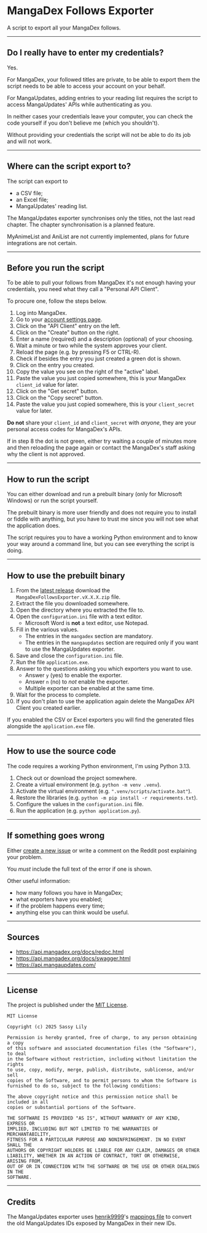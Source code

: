 # MangaDex Follows Exporter

A script to export all your MangaDex follows.

---

## Do I really have to enter my credentials?

Yes.

For MangaDex, your followed titles are private, to be able to export them the script needs to be able to access your account on your behalf.

For MangaUpdates, adding entries to your reading list requires the script to access MangaUpdates' APIs while authenticating as you.

In neither cases your credentials leave your computer, you can check the code yourself if you don't believe me (which you shouldn't).

Without providing your credentials the script will not be able to do its job and will not work.

---

## Where can the script export to?

The script can export to

* a CSV file;
* an Excel file;
* MangaUpdates' reading list.

The MangaUpdates exporter synchronises only the titles, not the last read chapter. The chapter synchronisation is a planned feature.

MyAnimeList and AniList are not currently implemented, plans for future integrations are not certain.

---

## Before you run the script

To be able to pull your follows from MangaDex it's not enough having your credentials, you need what they call a "Personal API Client".

To procure one, follow the steps below.

1. Log into MangaDex.
2. Go to your [account settings page].
3. Click on the "API Client" entry on the left.
4. Click on the "Create" button on the right.
5. Enter a name (required) and a description (optional) of your choosing.
6. Wait a minute or two while the system approves your client.
7. Reload the page (e.g. by pressing F5 or CTRL-R).
8. Check if besides the entry you just created a green dot is shown.
9. Click on the entry you created.
10. Copy the value you see on the right of the "active" label.
11. Paste the value you just copied somewhere, this is your MangaDex `client_id` value for later.
12. Click on the "Get secret" button.
13. Click on the "Copy secret" button.
14. Paste the value you just copied somewhere, this is your `client_secret` value for later.

**Do not** share your `client_id` and `client_secret` with *anyone*, they are your personal access codes for MangaDex's APIs.

If in step 8 the dot is not green, either try waiting a couple of minutes more and then reloading the page again or contact the MangaDex's staff asking why the client is not approved.

---

## How to run the script

You can either download and run a prebuilt binary (only for Microsoft Windows) or run the script yourself.

The prebuilt binary is more user friendly and does not require you to install or fiddle with anything, but you have to trust me since you will not see what the application does.

The script requires you to have a working Python environment and to know your way around a command line, but you can see everything the script is doing.

---

## How to use the prebuilt binary

1. From the [latest release] download the `MangaDexFollowsExporter.vX.X.X.zip` file.
2. Extract the file you downloaded somewhere.
3. Open the directory where you extracted the file to.
4. Open the `configuration.ini` file with a text editor.
   * Microsoft Word is __not__ a text editor, use Notepad.
5. Fill in the various values.
   * The entries in the `mangadex` section are mandatory.
   * The entries in the `mangaupdates` section are required only if you want to use the MangaUpdates exporter.
6. Save and close the `configuration.ini` file.
7. Run the file `application.exe`.
8. Answer to the questions asking you which exporters you want to use.
   * Answer `y` (yes) to enable the exporter.
   * Answer `n` (no) to *not* enable the exporter.
   * Multiple exporter can be enabled at the same time.
9. Wait for the process to complete.
10. If you don't plan to use the application again delete the MangaDex API Client you created earlier. 

If you enabled the CSV or Excel exporters you will find the generated files alongside the `application.exe` file.

---

## How to use the source code

The code requires a working Python environment, I'm using Python 3.13.

1. Check out or download the project somewhere.
2. Create a virtual environment (e.g. `python -m venv .venv`).
3. Activate the virtual environment (e.g. `".venv/scripts/activate.bat"`).
4. Restore the libraries (e.g. `python -m pip install -r requirements.txt`).
5. Configure the values in the `configuration.ini` file.
6. Run the application (e.g. `python application.py`).

---

## If something goes wrong

Either [create a new issue] or write a comment on the Reddit post explaining your problem.

You *must* include the full text of the error if one is shown.

Other useful information:

* how many follows you have in MangaDex;
* what exporters have you enabled;
* if the problem happens every time;
* anything else you can think would be useful.

---

## Sources

* https://api.mangadex.org/docs/redoc.html
* https://api.mangadex.org/docs/swagger.html
* https://api.mangaupdates.com/

---

## License

The project is published under the [MIT License].

    MIT License

    Copyright (c) 2025 Sassy Lily

    Permission is hereby granted, free of charge, to any person obtaining a copy
    of this software and associated documentation files (the "Software"), to deal
    in the Software without restriction, including without limitation the rights
    to use, copy, modify, merge, publish, distribute, sublicense, and/or sell
    copies of the Software, and to permit persons to whom the Software is
    furnished to do so, subject to the following conditions:

    The above copyright notice and this permission notice shall be included in all
    copies or substantial portions of the Software.

    THE SOFTWARE IS PROVIDED "AS IS", WITHOUT WARRANTY OF ANY KIND, EXPRESS OR
    IMPLIED, INCLUDING BUT NOT LIMITED TO THE WARRANTIES OF MERCHANTABILITY,
    FITNESS FOR A PARTICULAR PURPOSE AND NONINFRINGEMENT. IN NO EVENT SHALL THE
    AUTHORS OR COPYRIGHT HOLDERS BE LIABLE FOR ANY CLAIM, DAMAGES OR OTHER
    LIABILITY, WHETHER IN AN ACTION OF CONTRACT, TORT OR OTHERWISE, ARISING FROM,
    OUT OF OR IN CONNECTION WITH THE SOFTWARE OR THE USE OR OTHER DEALINGS IN THE
    SOFTWARE.

---

## Credits

The MangaUpdates exporter uses [henrik9999]'s [mappings file] to convert the old MangaUpdates IDs exposed by MangaDex in their new IDs.

[account settings page]: <https://mangadex.org/settings>
[latest release]: <https://github.com/sassy-lily/mangadex-follows-exporter/releases/latest>
[create a new issue]: <https://github.com/sassy-lily/mangadex-follows-exporter/issues>
[MIT License]: <https://choosealicense.com/licenses/mit/>
[henrik9999]: <https://github.com/henrik9999>
[mappings file]: <https://github.com/henrik9999/mangaupdates-old-id-mapping>
